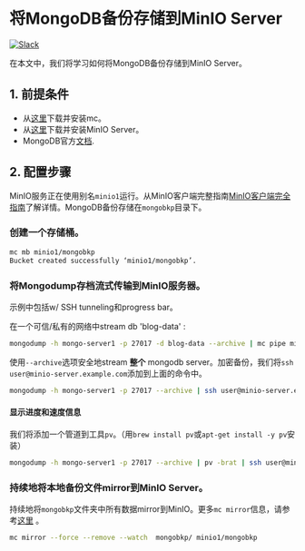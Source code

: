 # 将MongoDB备份存储到MinIO Server 

[![Slack](https://slack.min.io/slack?type=svg)](http://slack.minio.org.cn/questions)

在本文中，我们将学习如何将MongoDB备份存储到MinIO Server。

## 1. 前提条件

- 从[这里](http://docs.minio.org.cn/docs/master/minio-client-quickstart-guide)下载并安装mc。
- 从[这里](http://docs.minio.org.cn/docs/master/minio-quickstart-guide)下载并安装MinIO Server。
- MongoDB官方[文档](https://docs.mongodb.com/).

## 2. 配置步骤

MinIO服务正在使用别名`minio1`运行。从MinIO客户端完整指南[MinIO客户端完全指南](http://docs.minio.org.cn/docs/master/minio-client-complete-guide)了解详情。MongoDB备份存储在`mongobkp`目录下。

### 创建一个存储桶。

```sh
mc mb minio1/mongobkp
Bucket created successfully ‘minio1/mongobkp’.
```

### 将Mongodump存档流式传输到MinIO服务器。

示例中包括w/ SSH tunneling和progress bar。

在一个可信/私有的网络中stream db 'blog-data' :

```sh
mongodump -h mongo-server1 -p 27017 -d blog-data --archive | mc pipe minio1/mongobkp/backups/mongo-blog-data-`date +%Y-%m-%d`.archive
```

使用`--archive`选项安全地stream **整个** mongodb server。加密备份，我们将`ssh user@minio-server.example.com`添加到上面的命令中。

```sh
mongodump -h mongo-server1 -p 27017 --archive | ssh user@minio-server.example.com mc pipe minio1/mongobkp/full-db-`date +%Y-%m-%d`.archive
```

#### 显示进度和速度信息

我们将添加一个管道到工具`pv`。（用`brew install pv`或`apt-get install -y pv`安装）

```sh
mongodump -h mongo-server1 -p 27017 --archive | pv -brat | ssh user@minio-server.example.com mc pipe minio1/mongobkp/full-db-`date +%Y-%m-%d`.archive
```

### 持续地将本地备份文件mirror到MinIO Server。

持续地将`mongobkp`文件夹中所有数据mirror到MinIO。更多`mc mirror`信息，请参考[这里](http://docs.minio.org.cn/docs/master/minio-client-complete-guide#mirror) 。

```sh
mc mirror --force --remove --watch  mongobkp/ minio1/mongobkp
```